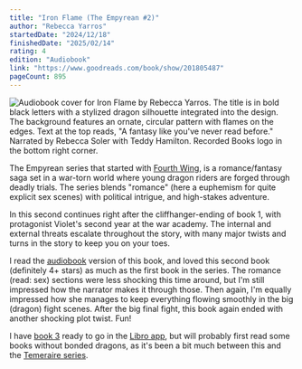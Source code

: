 ```yaml
---
title: "Iron Flame (The Empyrean #2)"
author: "Rebecca Yarros"
startedDate: "2024/12/18"
finishedDate: "2025/02/14"
rating: 4
edition: "Audiobook"
link: "https://www.goodreads.com/book/show/201805487"
pageCount: 895
---
```


![Audiobook cover for Iron Flame by Rebecca Yarros. The title is in bold black letters with a stylized dragon silhouette integrated into the design. The background features an ornate, circular pattern with flames on the edges. Text at the top reads, "A fantasy like you've never read before." Narrated by Rebecca Soler with Teddy Hamilton. Recorded Books logo in the bottom right corner.](https://images-na.ssl-images-amazon.com/images/S/compressed.photo.goodreads.com/books/1708864503i/201805487.jpg)

The Empyrean series that started with [Fourth Wing][fourth-wing], is a romance/fantasy saga set in a war-torn world where young dragon riders are forged through deadly trials. The series blends "romance" (here a euphemism for quite explicit sex scenes) with political intrigue, and high-stakes adventure.

In this second continues right after the cliffhanger-ending of book 1, with protagonist Violet's second year at the war academy. The internal and external threats escalate throughout the story, with many major twists and turns in the story to keep you on your toes.

I read the [audiobook][audiobook] version of this book, and loved this second book (definitely 4+ stars) as much as the first book in the series. The romance (read: sex) sections were less shocking this time around, but I'm still impressed how the narrator makes it through those. Then again, I'm equally impressed how she manages to keep everything flowing smoothly in the big (dragon) fight scenes. After the big final fight, this book again ended with another shocking plot twist. Fun!

I have [book 3][onyx-storm] ready to go in the [Libro app][libro], but will probably first read some books without bonded dragons, as it's been a bit much between this and the [Temeraire series][temeraire].

[fourth-wing]: /books/fourth-wing---rebecca-yarros
[audiobook]: https://libro.fm/audiobooks/9781705085080
[onyx-storm]: https://libro.fm/audiobooks/9781705085110-onyx-storm
[libro]: https://libro.fm/
[temeraire]: https://www.goodreads.com/series/43272-temeraire